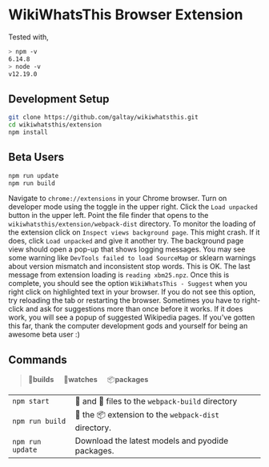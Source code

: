 # WikiWhatsThis Browser Extension

Tested with,

```bash
> npm -v
6.14.8
> node -v
v12.19.0
```

## Development Setup
```bash
git clone https://github.com/galtay/wikiwhatsthis.git
cd wikiwhatsthis/extension
npm install
```

## Beta Users
```bash
npm run update
npm run build
```

Navigate to `chrome://extensions` in your Chrome browser.
Turn on developer mode using the toggle in the upper right.
Click the `Load unpacked` button in the upper left.
Point the file finder that opens to the `wikiwhatsthis/extension/webpack-dist` directory.
To monitor the loading of the extension click on `Inspect views background page`.
This might crash. If it does, click `Load unpacked` and give it another try.
The background page view should open a pop-up that shows logging messages.
You may see some warning like `DevTools failed to load SourceMap` or sklearn warnings about version mismatch and inconsistent stop words. This is OK.
The last message from extension loading is `reading xbm25.npz`.
Once this is complete, you should see the option `WikiWhatsThis - Suggest` when you right click on highlighted text in your browser. If you do not see this option, try reloading the tab or restarting the browser.
Sometimes you have to right-click and ask for suggestions more than once before it works.
If it does work, you will see a popup of suggested Wikipedia pages.
If you've gotten this far, thank the computer development gods and yourself for being an awesome beta user :)



## Commands
> 🔨<b>builds</b>&nbsp;&nbsp;&nbsp;&nbsp;
> 👀<b>watches</b>&nbsp;&nbsp;&nbsp;&nbsp;
> 📦<b>packages</b>&nbsp;&nbsp;&nbsp;&nbsp;

|                  |                                                     |
| :--------------- | :-------------------------------------------------- |
| `npm start`      | 🔨 and 👀 files to the `webpack-build` directory     |
| `npm run build`  | 🔨 the 📦 extension to the `webpack-dist` directory. |
| `npm run update` | Download the latest models and pyodide packages.    |
